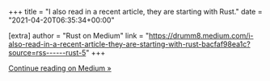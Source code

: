 +++
title = "I also read in a recent article, they are starting with Rust."
date = "2021-04-20T06:35:34+00:00"

[extra]
author = "Rust on Medium"
link = "https://drumm8.medium.com/i-also-read-in-a-recent-article-they-are-starting-with-rust-bacfaf98ea1c?source=rss------rust-5"
+++
<div class="medium-feed-item"><p class="medium-feed-link"><a href="https://drumm8.medium.com/i-also-read-in-a-recent-article-they-are-starting-with-rust-bacfaf98ea1c?source=rss------rust-5">Continue reading on Medium »</a></p></div>